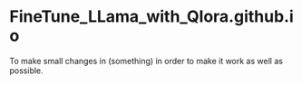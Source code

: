 # FineTune_LLama_with_Qlora.github.io
To make small changes in (something) in order to make it work as well as possible.
